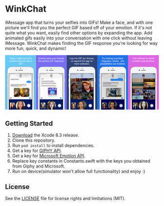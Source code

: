 # WinkChat #

iMessage app that turns your selfies into GIFs! Make a face, and with one picture we'll find you the perfect GIF based off of your emotion. If it's not quite what you want, easily find other options by expanding the app. Add animated gifs easily into your conversation with one click without leaving iMessage. WinkChat makes finding the GIF response you're looking for way more fun, quick, and dynamic!

![WinkChat - Turn your emotion into GIFs!](images/app.png)

## Getting Started

1. [Download](https://developer.apple.com/download/) the Xcode 8.3 release.
2. Clone this repository.
3. Run `pod install` to install dependencies.
4. Get a key for [GIPHY API](https://developers.giphy.com/).
5. Get a key for [Microsoft Emotion API](https://azure.microsoft.com/en-us/services/cognitive-services/emotion/).
6. Replace key constants in Constants.swift with the keys you obtained from Giphy and Microsoft.
7. Run on device(simulator won't allow full functionality) and enjoy :)

## License

See the [LICENSE](LICENSE.md) file for license rights and limitations (MIT).
